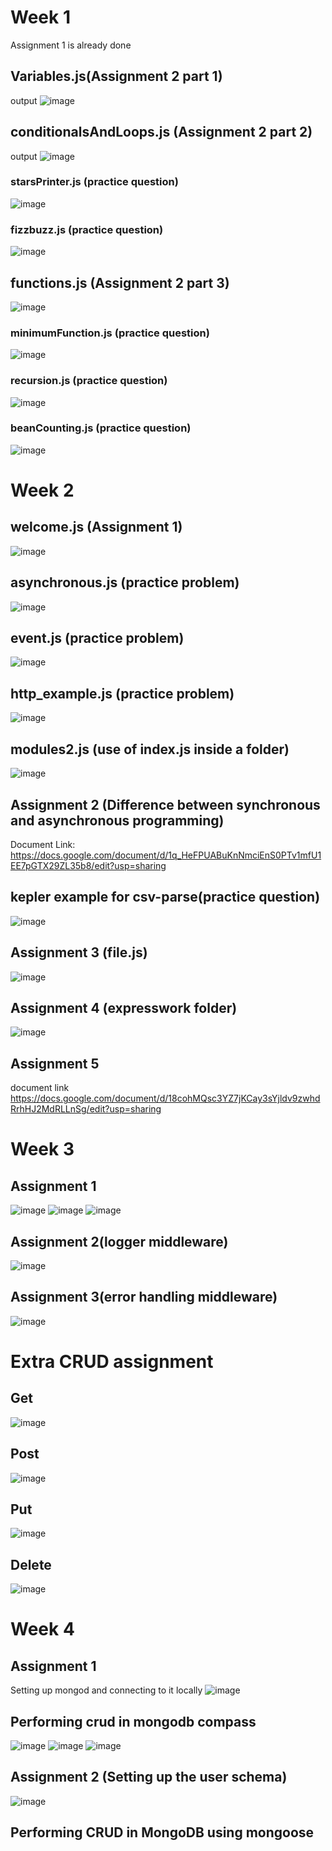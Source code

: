# Week 1
Assignment 1 is already done

## Variables.js(Assignment 2 part 1)
output
![image](https://github.com/noobprograms/emumbaInternship/assets/78657816/7eeddac7-c754-4aa8-966a-418f8af93a21)

## conditionalsAndLoops.js (Assignment 2 part 2)
output
![image](https://github.com/noobprograms/emumbaInternship/assets/78657816/1c2ca283-0abd-4c3f-bcf8-09b26e2e0c68)

### starsPrinter.js (practice question)
![image](https://github.com/noobprograms/emumbaInternship/assets/78657816/b5a1620c-4513-4fad-be22-c7678f07d004)
### fizzbuzz.js (practice question)
![image](https://github.com/noobprograms/emumbaInternship/assets/78657816/fc47fd77-8a18-4966-8b98-62685ac04edf)
## functions.js (Assignment 2 part 3)
![image](https://github.com/noobprograms/emumbaInternship/assets/78657816/86016f20-34bd-4faf-8d43-bc4388c83088)
### minimumFunction.js (practice question)
![image](https://github.com/noobprograms/emumbaInternship/assets/78657816/38a1c1ff-4d3c-4c9d-951e-5c7fc74d25b9)
### recursion.js (practice question)
![image](https://github.com/noobprograms/emumbaInternship/assets/78657816/d283d94b-5284-4830-aa64-26a9e68ac4ba)
### beanCounting.js (practice question)
![image](https://github.com/noobprograms/emumbaInternship/assets/78657816/c02c8c1d-3c6e-43b7-881d-7e8e310246c1)

# Week 2
## welcome.js (Assignment 1)
![image](https://github.com/noobprograms/emumbaInternship/assets/78657816/af5cf70b-2cec-4a9e-97e0-5d301205e892)
## asynchronous.js (practice problem)
![image](https://github.com/noobprograms/emumbaInternship/assets/78657816/874de0db-9de4-4ae4-97fb-81f359276735)
## event.js (practice problem)
![image](https://github.com/noobprograms/emumbaInternship/assets/78657816/c38424c1-44a0-49dd-ac11-43a7c76654c6)
## http_example.js (practice problem)
![image](https://github.com/noobprograms/emumbaInternship/assets/78657816/8b01408f-933a-47e7-b09c-d499f3af2efb)
## modules2.js (use of index.js inside a folder)
![image](https://github.com/noobprograms/emumbaInternship/assets/78657816/ac454cb8-01a1-43a9-be9a-ab13d2e5a5ae)
## Assignment 2 (Difference between synchronous and asynchronous programming)
Document Link: https://docs.google.com/document/d/1q_HeFPUABuKnNmciEnS0PTv1mfU1EE7pGTX29ZL35b8/edit?usp=sharing
## kepler example for csv-parse(practice question)
![image](https://github.com/noobprograms/emumbaInternship/assets/78657816/0764c4d7-5f2c-41fe-8419-a191599dc7e7)
## Assignment 3 (file.js)
![image](https://github.com/noobprograms/emumbaInternship/assets/78657816/e2826956-c364-408d-a9bf-2289b9f35570)
## Assignment 4 (expresswork folder)
![image](https://github.com/noobprograms/emumbaInternship/assets/78657816/d7ef5c80-43ec-43b1-a836-fffd309f55a3)
## Assignment 5
document link https://docs.google.com/document/d/18cohMQsc3YZ7jKCay3sYjldv9zwhdRrhHJ2MdRLLnSg/edit?usp=sharing

# Week 3
## Assignment 1
![image](https://github.com/noobprograms/emumbaInternship/assets/78657816/af98d1d9-651f-40f7-b664-32adcbffaf90)
![image](https://github.com/noobprograms/emumbaInternship/assets/78657816/92f162d6-c5bc-4a21-967e-3b604d619c5b)
![image](https://github.com/noobprograms/emumbaInternship/assets/78657816/b446288f-06bc-47de-bac2-cd82c668bbe8)

## Assignment 2(logger middleware)
![image](https://github.com/noobprograms/emumbaInternship/assets/78657816/7edf3552-99c2-45f4-b87e-119f1178e18b)
## Assignment 3(error handling middleware)
![image](https://github.com/noobprograms/emumbaInternship/assets/78657816/56bf75e3-5a24-4b14-93a9-9ade66290168)

# Extra CRUD assignment
## Get
![image](https://github.com/noobprograms/emumbaInternship/assets/78657816/8765e24c-7f64-409e-918b-eb9fc42863a7)
## Post
![image](https://github.com/noobprograms/emumbaInternship/assets/78657816/8769de44-7c91-45b2-b63c-efca446293d4)
## Put
![image](https://github.com/noobprograms/emumbaInternship/assets/78657816/eb6b7a4b-f87d-44ad-80b7-6664c0a0737e)
## Delete
![image](https://github.com/noobprograms/emumbaInternship/assets/78657816/1b1ec20e-bdf9-41d9-8f32-c97bc1fa14c5)

# Week 4
## Assignment 1
Setting up mongod and connecting to it locally
![image](https://github.com/noobprograms/emumbaInternship/assets/78657816/0f9a9c1d-dc6c-47d2-8290-a4ebcbb14fce)
## Performing crud in mongodb compass
![image](https://github.com/noobprograms/emumbaInternship/assets/78657816/ffaa7b25-1af5-4f48-a1ff-2cda2c9515be)
![image](https://github.com/noobprograms/emumbaInternship/assets/78657816/8f4e587f-fdb6-4280-a62c-7e4213d8f1ec)
![image](https://github.com/noobprograms/emumbaInternship/assets/78657816/a94d5623-99e9-428f-b4ed-1bdbf2339fa2)
## Assignment 2 (Setting up the user schema)
![image](https://github.com/noobprograms/emumbaInternship/assets/78657816/f8a3addb-9a4f-4f84-8df1-f4754a2f8107)
## Performing CRUD in MongoDB using mongoose






















